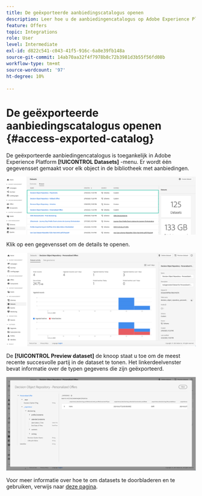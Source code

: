 ```yaml
---
title: De geëxporteerde aanbiedingscatalogus openen
description: Leer hoe u de aanbiedingencatalogus op Adobe Experience Platform kunt openen nadat deze is geëxporteerd
feature: Offers
topic: Integrations
role: User
level: Intermediate
exl-id: d822c541-c043-41f5-916c-6a8e39fb148a
source-git-commit: 14ab70aa32f4f7978b8c72b3981d3b55f56fd08b
workflow-type: tm+mt
source-wordcount: '97'
ht-degree: 10%

---
```


# De geëxporteerde aanbiedingscatalogus openen {#access-exported-catalog}

De geëxporteerde aanbiedingencatalogus is toegankelijk in Adobe Experience Platform **[!UICONTROL Datasets]** -menu. Er wordt één gegevensset gemaakt voor elk object in de bibliotheek met aanbiedingen.

![](../assets/datasets-list.png)

Klik op een gegevensset om de details te openen.

![](../assets/dataset-activity.png)

De **[!UICONTROL Preview dataset]** de knoop staat u toe om de meest recente succesvolle partij in de dataset te tonen. Het linkerdeelvenster bevat informatie over de typen gegevens die zijn geëxporteerd.

![](../assets/dataset-preview.png)

Voor meer informatie over hoe te om datasets te doorbladeren en te gebruiken, verwijs naar [deze pagina](../../start/get-started-datasets.md).
